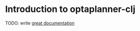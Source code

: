 # Introduction to optaplanner-clj

TODO: write [great documentation](http://jacobian.org/writing/what-to-write/)
